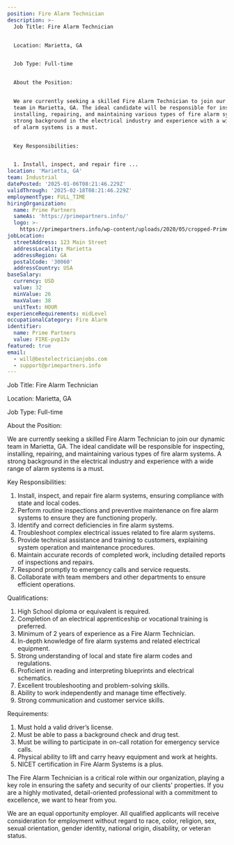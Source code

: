 ```yaml
---
position: Fire Alarm Technician
description: >-
  Job Title: Fire Alarm Technician


  Location: Marietta, GA


  Job Type: Full-time


  About the Position:


  We are currently seeking a skilled Fire Alarm Technician to join our dynamic
  team in Marietta, GA. The ideal candidate will be responsible for inspecting,
  installing, repairing, and maintaining various types of fire alarm systems. A
  strong background in the electrical industry and experience with a wide range
  of alarm systems is a must.


  Key Responsibilities:


  1. Install, inspect, and repair fire ...
location: 'Marietta, GA'
team: Industrial
datePosted: '2025-01-06T08:21:46.229Z'
validThrough: '2025-02-18T08:21:46.229Z'
employmentType: FULL_TIME
hiringOrganization:
  name: Prime Partners
  sameAs: 'https://primepartners.info/'
  logo: >-
    https://primepartners.info/wp-content/uploads/2020/05/cropped-Prime-Partners-Logo-NO-BG-1-1.png
jobLocation:
  streetAddress: 123 Main Street
  addressLocality: Marietta
  addressRegion: GA
  postalCode: '30060'
  addressCountry: USA
baseSalary:
  currency: USD
  value: 32
  minValue: 26
  maxValue: 38
  unitText: HOUR
experienceRequirements: midLevel
occupationalCategory: Fire Alarm
identifier:
  name: Prime Partners
  value: FIRE-pvp13v
featured: true
email:
  - will@bestelectricianjobs.com
  - support@primepartners.info
---
```




Job Title: Fire Alarm Technician

Location: Marietta, GA

Job Type: Full-time

About the Position:

We are currently seeking a skilled Fire Alarm Technician to join our dynamic team in Marietta, GA. The ideal candidate will be responsible for inspecting, installing, repairing, and maintaining various types of fire alarm systems. A strong background in the electrical industry and experience with a wide range of alarm systems is a must.

Key Responsibilities:

1. Install, inspect, and repair fire alarm systems, ensuring compliance with state and local codes.
2. Perform routine inspections and preventive maintenance on fire alarm systems to ensure they are functioning properly.
3. Identify and correct deficiencies in fire alarm systems.
4. Troubleshoot complex electrical issues related to fire alarm systems.
5. Provide technical assistance and training to customers, explaining system operation and maintenance procedures.
6. Maintain accurate records of completed work, including detailed reports of inspections and repairs.
7. Respond promptly to emergency calls and service requests.
8. Collaborate with team members and other departments to ensure efficient operations.

Qualifications:

1. High School diploma or equivalent is required.
2. Completion of an electrical apprenticeship or vocational training is preferred.
3. Minimum of 2 years of experience as a Fire Alarm Technician.
4. In-depth knowledge of fire alarm systems and related electrical equipment.
5. Strong understanding of local and state fire alarm codes and regulations.
6. Proficient in reading and interpreting blueprints and electrical schematics.
7. Excellent troubleshooting and problem-solving skills.
8. Ability to work independently and manage time effectively.
9. Strong communication and customer service skills.

Requirements:

1. Must hold a valid driver’s license.
2. Must be able to pass a background check and drug test.
3. Must be willing to participate in on-call rotation for emergency service calls.
4. Physical ability to lift and carry heavy equipment and work at heights.
5. NICET certification in Fire Alarm Systems is a plus.

The Fire Alarm Technician is a critical role within our organization, playing a key role in ensuring the safety and security of our clients' properties. If you are a highly motivated, detail-oriented professional with a commitment to excellence, we want to hear from you. 

We are an equal opportunity employer. All qualified applicants will receive consideration for employment without regard to race, color, religion, sex, sexual orientation, gender identity, national origin, disability, or veteran status.

